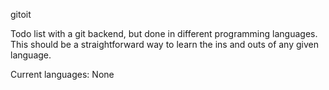 gitoit

Todo list with a git backend, but done in different programming languages.
This should be a straightforward way to learn the ins and outs of any given language.

Current languages:
 None
